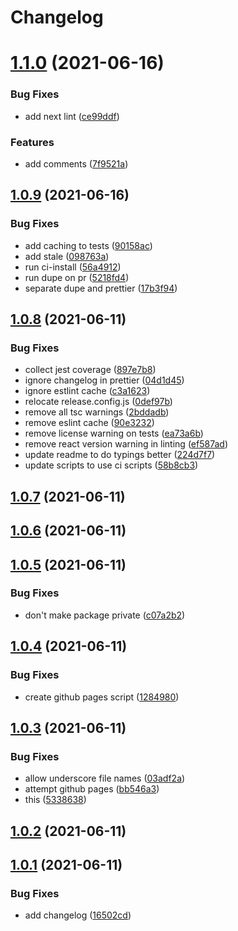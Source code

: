 # Changelog

# [1.1.0](https://github.com/ethanneff/template-web/compare/v1.0.9...v1.1.0) (2021-06-16)


### Bug Fixes

* add next lint ([ce99ddf](https://github.com/ethanneff/template-web/commit/ce99ddf63eaf31ad9cb8110cb6843d425eeaf22c))


### Features

* add comments ([7f9521a](https://github.com/ethanneff/template-web/commit/7f9521a4782d71a674e5ea91b4fc0e6495e6ca90))

## [1.0.9](https://github.com/ethanneff/template-web/compare/v1.0.8...v1.0.9) (2021-06-16)


### Bug Fixes

* add caching to tests ([90158ac](https://github.com/ethanneff/template-web/commit/90158ac78d2a10047b143def23e2d73b81e47225))
* add stale ([098763a](https://github.com/ethanneff/template-web/commit/098763a1c6ddcbbd2abe86dfcc64d0bf429b76d7))
* run ci-install ([56a4912](https://github.com/ethanneff/template-web/commit/56a49128ad02fb61ea67618daad240cd0c81e5a0))
* run dupe on pr ([5218fd4](https://github.com/ethanneff/template-web/commit/5218fd4bf92162598c95bbed4cf43c11629cffe5))
* separate dupe and prettier ([17b3f94](https://github.com/ethanneff/template-web/commit/17b3f942cc8f01cfc788e3a908539a37b1b70b72))

## [1.0.8](https://github.com/ethanneff/template-web/compare/v1.0.7...v1.0.8) (2021-06-11)


### Bug Fixes

* collect jest coverage ([897e7b8](https://github.com/ethanneff/template-web/commit/897e7b84857a7f0937b201638e093794db31f19f))
* ignore changelog in prettier ([04d1d45](https://github.com/ethanneff/template-web/commit/04d1d45ed782d3222d710bfa42f03bd4ec8762e6))
* ignore estlint cache ([c3a1623](https://github.com/ethanneff/template-web/commit/c3a16239f774a4ef5c1d5cc3878b095ffd98dee4))
* relocate release.config.js ([0def97b](https://github.com/ethanneff/template-web/commit/0def97b9bc101d30eabcbd9f700346f924c117d4))
* remove all tsc warnings ([2bddadb](https://github.com/ethanneff/template-web/commit/2bddadb2fea0aa4fa5f657b774dcab1693fac1ae))
* remove eslint cache ([90e3232](https://github.com/ethanneff/template-web/commit/90e3232ec2acb69b60b701724150d934742137b8))
* remove license warning on tests ([ea73a6b](https://github.com/ethanneff/template-web/commit/ea73a6b37dc7de6e89c28ebd3193c93097fcd4ac))
* remove react version warning in linting ([ef587ad](https://github.com/ethanneff/template-web/commit/ef587ad2717304c28f470d489cc95c79a1e41f97))
* update readme to do typings better ([224d7f7](https://github.com/ethanneff/template-web/commit/224d7f7442d3290dfb33726ce83cdee87e3547a1))
* update scripts to use ci scripts ([58b8cb3](https://github.com/ethanneff/template-web/commit/58b8cb3352213d68318ae7865f5f8bca0eaede42))

## [1.0.7](https://github.com/ethanneff/template-web/compare/v1.0.6...v1.0.7) (2021-06-11)

## [1.0.6](https://github.com/ethanneff/template-web/compare/v1.0.5...v1.0.6) (2021-06-11)

## [1.0.5](https://github.com/ethanneff/template-web/compare/v1.0.4...v1.0.5) (2021-06-11)


### Bug Fixes

* don't make package private ([c07a2b2](https://github.com/ethanneff/template-web/commit/c07a2b2158f169f92e0694baa579258c1c6f5106))

## [1.0.4](https://github.com/ethanneff/template-web/compare/v1.0.3...v1.0.4) (2021-06-11)


### Bug Fixes

* create github pages script ([1284980](https://github.com/ethanneff/template-web/commit/1284980188cae19cbedde1dc07c176c1a200a74a))

## [1.0.3](https://github.com/ethanneff/template-web/compare/v1.0.2...v1.0.3) (2021-06-11)


### Bug Fixes

* allow underscore file names ([03adf2a](https://github.com/ethanneff/template-web/commit/03adf2a2377547e0841ceecb40d63e3093043139))
* attempt github pages ([bb546a3](https://github.com/ethanneff/template-web/commit/bb546a33083823fc7fe61a24f61ed423a3d8d9d2))
* this ([5338638](https://github.com/ethanneff/template-web/commit/533863807526913b8ed757c267265f13921d2da0))

## [1.0.2](https://github.com/ethanneff/template-web/compare/v1.0.1...v1.0.2) (2021-06-11)

## [1.0.1](https://github.com/ethanneff/template-web/compare/v1.0.0...v1.0.1) (2021-06-11)


### Bug Fixes

* add changelog ([16502cd](https://github.com/ethanneff/template-web/commit/16502cdf095b9a28f2ac97c3c6b195c27f03c361))
